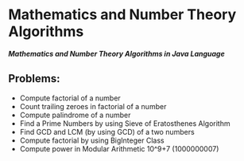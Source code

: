 # Mathematics and Number Theory Algorithms

**_Mathematics and Number Theory Algorithms in Java Language_**

## Problems:

- Compute factorial of a number
- Count trailing zeroes in factorial of a number
- Compute palindrome of a number
- Find a Prime Numbers by using Sieve of Eratosthenes Algorithm
- Find GCD and LCM (by using GCD) of a two numbers
- Compute factorial by using BigInteger Class
- Compute power in Modular Arithmetic 10^9+7 (1000000007)
